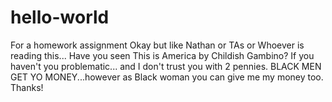 # hello-world
For a homework assignment
Okay but like Nathan or TAs or Whoever is reading this... Have you seen This is America by Childish Gambino? If you haven't you problematic... and I don't trust you with 2 pennies. BLACK MEN GET YO MONEY...however as Black woman you can give me my money too. Thanks!
